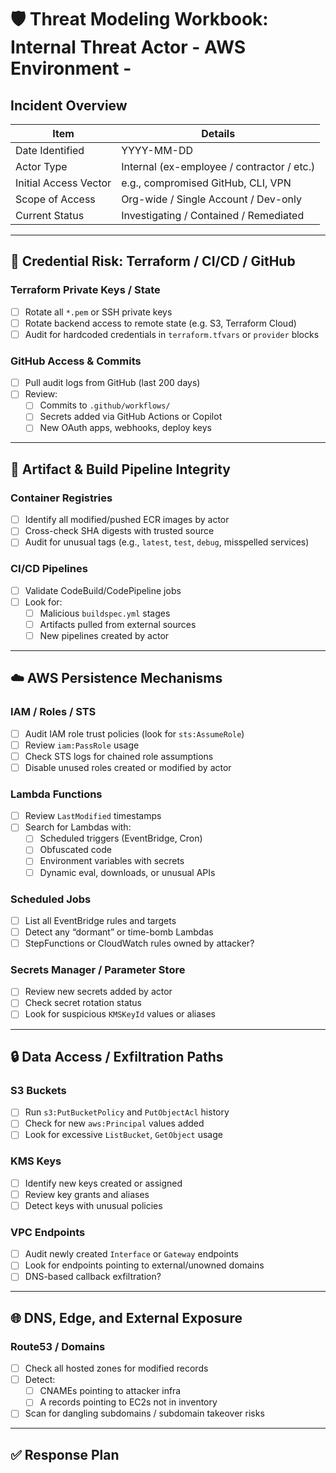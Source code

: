 # 🛡️ Threat Modeling Workbook: Internal Threat Actor - AWS Environment - 

## Incident Overview

| Item                  | Details                                      |
|-----------------------|----------------------------------------------|
| Date Identified       | YYYY-MM-DD                                   |
| Actor Type            | Internal (ex-employee / contractor / etc.)   |
| Initial Access Vector | e.g., compromised GitHub, CLI, VPN           |
| Scope of Access       | Org-wide / Single Account / Dev-only         |
| Current Status        | Investigating / Contained / Remediated       |

---

## 🔐 Credential Risk: Terraform / CI/CD / GitHub

### Terraform Private Keys / State

- [ ] Rotate all `*.pem` or SSH private keys
- [ ] Rotate backend access to remote state (e.g. S3, Terraform Cloud)
- [ ] Audit for hardcoded credentials in `terraform.tfvars` or `provider` blocks

### GitHub Access & Commits

- [ ] Pull audit logs from GitHub (last 200 days)
- [ ] Review:
  - [ ] Commits to `.github/workflows/`
  - [ ] Secrets added via GitHub Actions or Copilot
  - [ ] New OAuth apps, webhooks, deploy keys

---

## 🧪 Artifact & Build Pipeline Integrity

### Container Registries

- [ ] Identify all modified/pushed ECR images by actor
- [ ] Cross-check SHA digests with trusted source
- [ ] Audit for unusual tags (e.g., `latest`, `test`, `debug`, misspelled services)

### CI/CD Pipelines

- [ ] Validate CodeBuild/CodePipeline jobs
- [ ] Look for:
  - [ ] Malicious `buildspec.yml` stages
  - [ ] Artifacts pulled from external sources
  - [ ] New pipelines created by actor

---

## ☁️ AWS Persistence Mechanisms

### IAM / Roles / STS

- [ ] Audit IAM role trust policies (look for `sts:AssumeRole`)
- [ ] Review `iam:PassRole` usage
- [ ] Check STS logs for chained role assumptions
- [ ] Disable unused roles created or modified by actor

### Lambda Functions

- [ ] Review `LastModified` timestamps
- [ ] Search for Lambdas with:
  - [ ] Scheduled triggers (EventBridge, Cron)
  - [ ] Obfuscated code
  - [ ] Environment variables with secrets
  - [ ] Dynamic eval, downloads, or unusual APIs

### Scheduled Jobs

- [ ] List all EventBridge rules and targets
- [ ] Detect any “dormant” or time-bomb Lambdas
- [ ] StepFunctions or CloudWatch rules owned by attacker?

### Secrets Manager / Parameter Store

- [ ] Review new secrets added by actor
- [ ] Check secret rotation status
- [ ] Look for suspicious `KMSKeyId` values or aliases

---

## 🔒 Data Access / Exfiltration Paths

### S3 Buckets

- [ ] Run `s3:PutBucketPolicy` and `PutObjectAcl` history
- [ ] Check for new `aws:Principal` values added
- [ ] Look for excessive `ListBucket`, `GetObject` usage

### KMS Keys

- [ ] Identify new keys created or assigned
- [ ] Review key grants and aliases
- [ ] Detect keys with unusual policies

### VPC Endpoints

- [ ] Audit newly created `Interface` or `Gateway` endpoints
- [ ] Look for endpoints pointing to external/unowned domains
- [ ] DNS-based callback exfiltration?

---

## 🌐 DNS, Edge, and External Exposure

### Route53 / Domains

- [ ] Check all hosted zones for modified records
- [ ] Detect:
  - [ ] CNAMEs pointing to attacker infra
  - [ ] A records pointing to EC2s not in inventory
- [ ] Scan for dangling subdomains / subdomain takeover risks

---

## ✅ Response Plan


